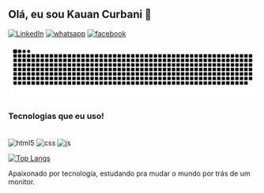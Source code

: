 ## Olá, eu sou Kauan Curbani 👋

[![LinkedIn](https://img.shields.io/badge/LinkedIn-0077B5?style=for-the-badge&logo=linkedin&logoColor=white)](https://br.linkedin.com/in/kauan-curbani-467327201)
[![whatsapp](https://img.shields.io/badge/WhatsApp-25D366?style=for-the-badge&logo=whatsapp&logoColor=white)](https://api.whatsapp.com/send?phone=5547984552011)
[![facebook](https://img.shields.io/badge/Instagram-E4405F?style=for-the-badge&logo=instagram&logoColor=white)](https://www.instagram.com/curbanii_/)

![](https://github.com/Platane/snk/raw/output/github-contribution-grid-snake.svg)

### Tecnologias que eu uso!

<div style="display: inline-block"><br/>
    <img align="center" alt="html5" src="https://img.shields.io/badge/HTML5-E34F26?style=for-the-badge&logo=html5&logoColor=white">
    <img align="center" alt="css" src="https://img.shields.io/badge/CSS3-1572B6?style=for-the-badge&logo=css3&logoColor=white">
    <img align="center" alt="js" src="https://img.shields.io/badge/JavaScript-F7DF1E?style=for-the-badge&logo=javascript&logoColor=black">
</div><br/>



[![Top Langs](https://github-readme-stats.vercel.app/api/top-langs/?username=kauancurbani&layout=compact)](https://github.com/anuraghazra/github-readme-stats)

Apaixonado por tecnologia, estudando pra mudar o mundo por trás de um monitor.
